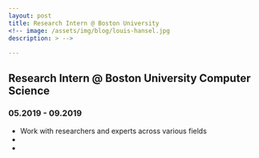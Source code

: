 ```yaml
---
layout: post
title: Research Intern @ Boston University
<!-- image: /assets/img/blog/louis-hansel.jpg
description: > -->
  
---
```



## Research Intern @ Boston University Computer Science

### 05.2019 - 09.2019

* Work with researchers and experts across various fields 
* 
* 





